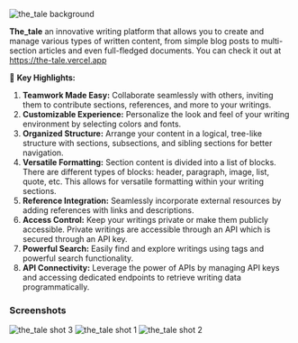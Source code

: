 ![the_tale background](/images/the_tale.webp)

**The_tale** an innovative writing platform that allows you to create and manage various types of written content, from simple blog posts to multi-section articles and even full-fledged documents. You can check it out at https://the-tale.vercel.app

🔑 **Key Highlights:**

1. **Teamwork Made Easy:** Collaborate seamlessly with others, inviting them to contribute sections, references, and more to your writings.
2. **Customizable Experience:** Personalize the look and feel of your writing environment by selecting colors and fonts.
3. **Organized Structure:** Arrange your content in a logical, tree-like structure with sections, subsections, and sibling sections for better navigation.
4. **Versatile Formatting:** Section content is divided into a list of blocks. There are different types of blocks: header, paragraph, image, list, quote, etc. This allows for versatile formatting within your writing sections.
5. **Reference Integration:** Seamlessly incorporate external resources by adding references with links and descriptions.
6. **Access Control:** Keep your writings private or make them publicly accessible. Private writings are accessible through an API which is secured through an API key.
7. **Powerful Search:** Easily find and explore writings using tags and powerful search functionality.
8. **API Connectivity:** Leverage the power of APIs by managing API keys and accessing dedicated endpoints to retrieve writing data programmatically.

### Screenshots

![the_tale shot 3](/images/the_tale_shot_3.webp)
![the_tale shot 1](/images/the_tale_shot_1.webp)
![the_tale shot 2](/images/the_tale_shot_2.webp)
